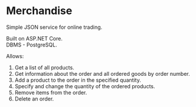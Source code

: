 # Merchandise
Simple JSON service for online trading.

Built on ASP.NET Core.
<br>
DBMS - PostgreSQL.

Allows:
1. Get a list of all products.
2. Get information about the order and all ordered goods by order number.
3. Add a product to the order in the specified quantity.
4. Specify and change the quantity of the ordered products. 
5. Remove items from the order.
6. Delete an order.
